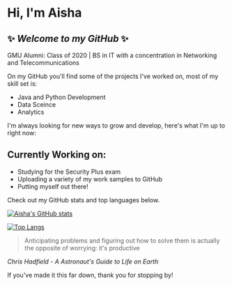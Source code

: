 # Hi, I'm Aisha
## ✨ _Welcome to my GitHub_ ✨

GMU Alumni: Class of 2020 | BS in IT with a concentration in Networking and Telecommunications

On my GitHub you'll find some of the projects I've worked on, most of my skill set is:
- Java and Python Development
- Data Sceince
- Analytics

I'm always looking for new ways to grow and develop, here's what I'm up to right now:

## Currently Working on:
- Studying for the Security Plus exam
- Uploading a variety of my work samples to GitHub
- Putting myself out there!

Check out my GitHub stats and top languages below.

[![Aisha's GitHub stats](https://github-readme-stats.vercel.app/api?username=aishanaz2984)](https://github.com/aishanaz2984/github-readme-stats)

[![Top Langs](https://github-readme-stats.vercel.app/api/top-langs/?username=anuraghazra&layout=compact)](https://github.com/aishanaz2984/github-readme-stats)



> Anticipating problems and figuring out how
> to solve them is actually the opposite of
> worrying: it's productive

_Chris Hadfield - A Astronaut's Guide to Life on Earth_



If you've made it this far down, thank you for stopping by!
